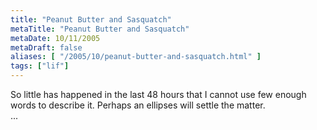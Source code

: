 ```yaml
---
title: "Peanut Butter and Sasquatch"
metaTitle: "Peanut Butter and Sasquatch"
metaDate: 10/11/2005
metaDraft: false
aliases: [ "/2005/10/peanut-butter-and-sasquatch.html" ]
tags: ["lif"]
---
```


So little has happened in the last 48 hours that I cannot use few enough words to describe it. Perhaps an ellipses will settle the matter.  
...